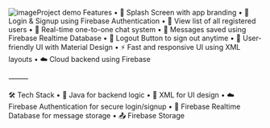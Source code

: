 ![image](https://github.com/user-attachments/assets/d6b7f655-dacd-4573-bcd6-8850789c3bd4)Project demo
 Features
	•	🚀 Splash Screen with app branding
	•	🔐 Login & Signup using Firebase Authentication
	•	👥 View list of all registered users
	•	💬 Real-time one-to-one chat system
	•	📩 Messages saved using Firebase Realtime Database
	•	🔁 Logout Button to sign out anytime
	•	🎨 User-friendly UI with Material Design
	•	⚡ Fast and responsive UI using XML layouts
	•	☁️ Cloud backend using Firebase

⸻

🛠️ Tech Stack
	•	📱 Java for backend logic
	•	🎨 XML for UI design
	•	☁️ Firebase Authentication for secure login/signup
	•	💾 Firebase Realtime Database for message storage
	•	📤 Firebase Storage 
